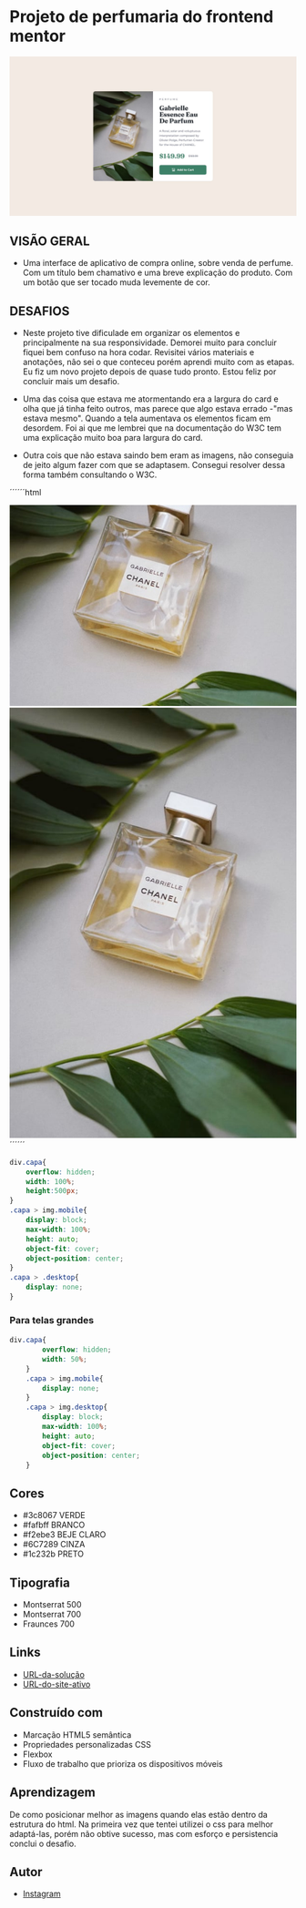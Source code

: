 # Projeto de perfumaria do frontend mentor

<div><img aling="center" src="img/projeto.jpg" alt="header"></div>

## VISÃO GERAL

- Uma interface de aplicativo de compra online, sobre venda de perfume. Com um título bem chamativo e uma breve explicação do produto. Com um botão que ser tocado muda levemente de cor.

## DESAFIOS

- Neste projeto tive dificulade em organizar os elementos e principalmente na sua responsividade. Demorei muito para concluir fiquei bem confuso na hora codar. Revisitei vários materiais e anotações, não sei o que conteceu porém aprendi muito com as etapas. Eu fiz um novo projeto depois de quase tudo pronto. Estou feliz por concluir mais um desafio.

- Uma das coisa que estava me atormentando era a largura do card e olha que já tinha feito outros, mas parece que algo estava errado -"mas estava mesmo". Quando a tela aumentava os elementos ficam em desordem. Foi ai que me lembrei que na documentação do W3C tem uma explicação muito boa para largura do card.

- Outra cois que não estava saindo bem eram as imagens, não conseguia de jeito algum fazer com que se adaptasem. Consegui resolver dessa forma também consultando o W3C.

´´´´´´html
    <div class="capa">
        <img class="mobile" src="img/image-product-mobile.jpg" alt="imagem do perfume chanel">
        <img class="desktop" src="img/image-product-desktop.jpg" alt="imagem do perfume chanel">
    </div><!--capa-->
´´´´´´

````css
div.capa{
    overflow: hidden;
    width: 100%;
    height:500px;
}
.capa > img.mobile{
    display: block;
    max-width: 100%;
    height: auto;
    object-fit: cover;
    object-position: center;
}
.capa > .desktop{
    display: none;
}
````

### Para telas grandes

````css
div.capa{
        overflow: hidden;
        width: 50%;
    }
    .capa > img.mobile{
        display: none;
    }
    .capa > img.desktop{
        display: block;
        max-width: 100%;
        height: auto;
        object-fit: cover;
        object-position: center;
    }
````

## Cores

- #3c8067 VERDE
- #fafbff BRANCO
- #f2ebe3 BEJE CLARO
- #6C7289 CINZA
- #1c232b PRETO

## Tipografia

- Montserrat 500
- Montserrat 700
- Fraunces 700

## Links
- [URL-da-solução]()
- [URL-do-site-ativo]()

## Construído com

- Marcação HTML5 semântica
- Propriedades personalizadas CSS
- Flexbox
- Fluxo de trabalho que prioriza os dispositivos móveis

## Aprendizagem

De como posicionar melhor as imagens quando elas estão dentro da estrutura do html. Na primeira vez que tentei utilizei o css para melhor adaptá-las, porém não obtive sucesso, mas com esforço e persistencia conclui o desafio.

## Autor

- [Instagram](https://www.instagram.com/denner_souza.s/)
